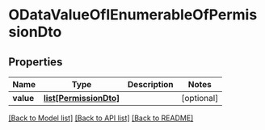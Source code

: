# ODataValueOfIEnumerableOfPermissionDto

## Properties
Name | Type | Description | Notes
------------ | ------------- | ------------- | -------------
**value** | [**list[PermissionDto]**](PermissionDto.md) |  | [optional] 

[[Back to Model list]](../README.md#documentation-for-models) [[Back to API list]](../README.md#documentation-for-api-endpoints) [[Back to README]](../README.md)


